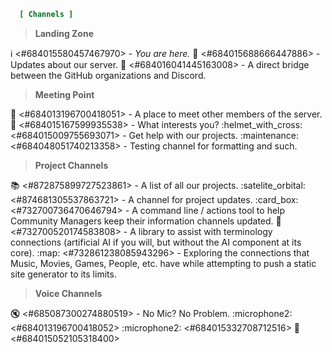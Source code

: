 ```ini
  [ Channels ]
```

> **Landing Zone**

:information_source: <#684015580457467970> - *You are here.*
:mega: <#684015688666447886> - Updates about our server.
:ship: <#684016041445163008> - A direct bridge between the GitHub organizations and Discord.

> **Meeting Point**

:speech_balloon: <#684013196700418051> - A place to meet other members of the server.
:roller_coaster: <#684015167599935538> - What interests you?
:helmet_with_cross: <#684015009755693071> - Get help with our projects.
:maintenance: <#684048051740213358> - Testing channel for formatting and such.

> **Project Channels**

:books: <#872875899727523861> - A list of all our projects.
:satelite_orbital: <#874681305537863721> - A channel for project updates.
:card_box: <#732700736470646794> - A command line / actions tool to help Community Managers keep their information channels updated.
:ferris_wheel: <#732700520174583808> - A library to assist with terminology connections (artificial AI if you will, but without the AI component at its core).
:map: <#732861238085943296> - Exploring the connections that Music, Movies, Games, People, etc. have while attempting to push a static site generator to its limits.

> **Voice Channels**

:mute: <#685087300274880519> - No Mic? No Problem.
:microphone2: <#684013196700418052>
:microphone2: <#684015332708712516>
:door: <#684015052105318400>